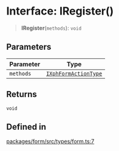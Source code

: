 # Interface: IRegister()

> **IRegister**(`methods`): `void`

## Parameters

| Parameter | Type |
| ------ | ------ |
| `methods` | [`IXphFormActionType`](IXphFormActionType.md) |

## Returns

`void`

## Defined in

[packages/form/src/types/form.ts:7](https://github.com/XiaoPiHong/xph-crud/blob/e1e57e01b1600d05f0ec8a82a7363e29ab98eee0/packages/form/src/types/form.ts#L7)

